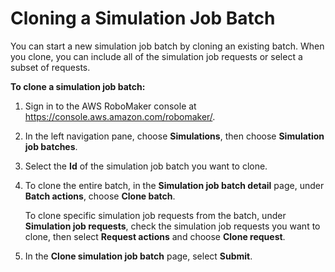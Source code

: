 # Cloning a Simulation Job Batch<a name="simulation-job-batch-clone"></a>

You can start a new simulation job batch by cloning an existing batch\. When you clone, you can include all of the simulation job requests or select a subset of requests\. 

**To clone a simulation job batch:**

1. Sign in to the AWS RoboMaker console at [https://console\.aws\.amazon\.com/robomaker/](https://console.aws.amazon.com/robomaker/)\.

1. In the left navigation pane, choose **Simulations**, then choose **Simulation job batches**\.

1. Select the **Id** of the simulation job batch you want to clone\.

1. To clone the entire batch, in the **Simulation job batch detail** page, under **Batch actions**, choose **Clone batch**\. 

   To clone specific simulation job requests from the batch, under **Simulation job requests**, check the simulation job requests you want to clone, then select **Request actions** and choose **Clone request**\.

1. In the **Clone simulation job batch** page, select **Submit**\. 
